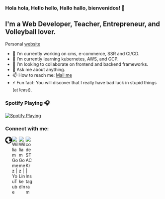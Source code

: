 ### Hola hola, Hello hello, Hallo hallo, bienvenidos! 👋

## I'm a Web Developer, Teacher, Entrepreneur, and Volleyball lover.

Personal <a href="[website]" target="_blank">website</a>

- 🔭 I’m currently working on cms, e-commerce, SSR and CI/CD.
- 🌱 I’m currently learning kubernetes, AWS, and GCP.
- 👯 I’m looking to collaborate on frontend and backend frameworks.
- 💬 Ask me about anything.
- 📫 How to reach me: <a href="mailto:[email]" target="_blank">Mail me</a>
- ⚡ Fun fact: You will discover that I really have bad luck in stupid things (at least).

### Spotify Playing 🎧

<a href="[spotify]" target="_blank">
  <img src="https://now-playing-codestackr.vercel.app/api/spotify-playing" alt="Spotify Playing" width="350" />
</a>

### Connect with me:

[<img align="left" alt="www.williamegomezo.me" width="22px" src="https://raw.githubusercontent.com/iconic/open-iconic/master/svg/globe.svg" />][website]
[<img align="left" alt="William Gomez | YouTube" width="22px" src="https://cdn.jsdelivr.net/npm/simple-icons@v3/icons/youtube.svg" />][youtube]
[<img align="left" alt="William Gomez | LinkedIn" width="22px" src="https://cdn.jsdelivr.net/npm/simple-icons@v3/icons/linkedin.svg" />][linkedin]
[<img align="left" alt="codeSTACKr | Instagram" width="22px" src="https://cdn.jsdelivr.net/npm/simple-icons@v3/icons/instagram.svg" />][instagram]

[email]: williamegomezo@gmail.com
[website]: https://www.williamegomezo.me
[youtube]: https://www.youtube.com/channel/UC1lxl2CURjQY1Lklp-7Gptw
[instagram]: https://www.instagram.com/williamegomezo
[linkedin]: https://www.linkedin.com/in/williamegomezo/
[spotify]: https://open.spotify.com/user/12171556847
